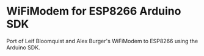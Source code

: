# WiFiModem for ESP8266 Arduino SDK
Port of Leif Bloomquist and Alex Burger's WiFiModem to ESP8266 using the Arduino SDK.

